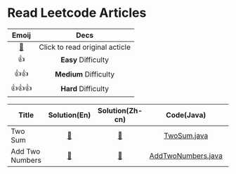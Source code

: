 # Read Leetcode Articles

Emoij|Decs
:--:|:--:
[:link:](https://leetcode.com/problemset/all/)|Click to read original acticle
:+1:|**Easy** Difficulty
:+1::+1:|**Medium** Difficulty
:+1::+1::+1:|**Hard** Difficulty


Title|Solution(En)|Solution(Zh-cn)|Code(Java)|Code(Python)|Difficulty
--|:--:|:--:|:--:|:--:|--
Two Sum|[:link:](https://leetcode.com/articles/two-sum/)|[:link:](https://leetcode-cn.com/articles/two-sum/)|[TwoSum.java](./two_sum/TwoSum.java)|[TwoSum.py](./two_sum/TwoSum.py)|:+1:
Add Two Numbers|[:link:](https://leetcode.com/articles/add-two-numbers/)|[:link:](https://leetcode-cn.com/articles/add-two-numbers/)|[AddTwoNumbers.java](./add_two_numbers/AddTwoNumbers.java)||:+1::+1:
